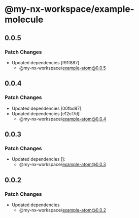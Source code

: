 # @my-nx-workspace/example-molecule

## 0.0.5

### Patch Changes

- Updated dependencies [f91f887]
  - @my-nx-workspace/example-atom@0.0.5

## 0.0.4

### Patch Changes

- Updated dependencies [00fbd87]
- Updated dependencies [e12cf7d]
  - @my-nx-workspace/example-atom@0.0.4

## 0.0.3

### Patch Changes

- Updated dependencies []:
  - @my-nx-workspace/example-atom@0.0.3

## 0.0.2

### Patch Changes

- Updated dependencies
  - @my-nx-workspace/example-atom@0.0.2
